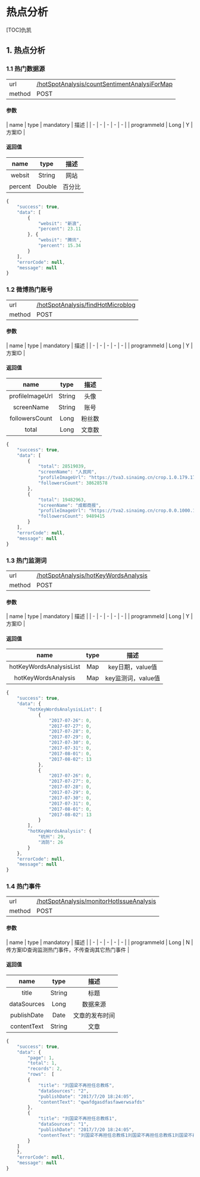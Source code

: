 #  热点分析
[TOC]仇凯
## 1. 热点分析
### 1.1 热门数据源 
| | |
| - | - |
| url | [/hotSpotAnalysis/countSentimentAnalysiForMap](/hotSpotAnalysis/countSentimentAnalysiForMap) | 
| method | POST | 

#### 参数

| name | type | mandatory | 描述 | 
| - | - | - | - | - |
| programmeId | Long | Y | 方案ID | 

#### 返回值

| name | type | 描述 |
| :-: | :-: | :-: |
| websit | String | 网站 |
| percent | Double | 百分比|


```javascript
{
    "success": true,
    "data": [
        {
            "websit": "新浪",
            "percent": 23.11
        }, {
            "websit": "腾讯",
            "percent": 15.34
        }
    ],
    "errorCode": null,
    "message": null
}
```

### 1.2 微博热门账号 
| | |
| - | - |
| url | [/hotSpotAnalysis/findHotMicroblog](/hotSpotAnalysis/findHotMicroblog) | 
| method | POST | 

#### 参数

| name | type | mandatory | 描述 | 
| - | - | - | - | - |
| programmeId | Long | Y | 方案ID | 

#### 返回值

| name | type | 描述 |
| :-: | :-: | :-: |
| profileImageUrl | String | 头像 |
| screenName | String | 账号|
| followersCount | Long | 粉丝数|
| total | Long | 文章数|


```javascript
{
    "success": true,
    "data": [
        {
            "total": 28519039,
            "screenName": "人民网",
            "profileImageUrl": "https://tva3.sinaimg.cn/crop.1.0.179.179.180/884f7263jw8ev7jo9p7gtj20500500sy.jpg",
            "followersCount": 38628578
        },
        {
            "total": 19482963,
            "screenName": "成都商报",
            "profileImageUrl": "https://tva2.sinaimg.cn/crop.0.0.1000.1000.180/655dd5f3jw8ev7qcyp08ij20rs0rs77h.jpg",
            "followersCount": 9489415
        }
    ],
    "errorCode": null,
    "message": null
}
```

### 1.3 热门监测词
| | |
| - | - |
| url | [/hotSpotAnalysis/hotKeyWordsAnalysis](/hotSpotAnalysis/hotKeyWordsAnalysis) | 
| method | POST | 

#### 参数

| name | type | mandatory | 描述 | 
| - | - | - | - | - |
| programmeId | Long | Y | 方案ID | 

#### 返回值

| name | type | 描述 |
| :-: | :-: | :-: |
| hotKeyWordsAnalysisList | Map | key日期，value值 |
| hotKeyWordsAnalysis | Map | key监测词，value值 |


```javascript
{
    "success": true,
    "data": {
        "hotKeyWordsAnalysisList": [
            {
                "2017-07-26": 0,
                "2017-07-27": 0,
                "2017-07-28": 0,
                "2017-07-29": 0,
                "2017-07-30": 0,
                "2017-07-31": 0,
                "2017-08-01": 0,
                "2017-08-02": 13
            },
            {
                "2017-07-26": 0,
                "2017-07-27": 0,
                "2017-07-28": 0,
                "2017-07-29": 0,
                "2017-07-30": 0,
                "2017-07-31": 0,
                "2017-08-01": 0,
                "2017-08-02": 13
            }
        ],
        "hotKeyWordsAnalysis": {
            "杭州": 29,
            "消防": 26
        }
    },
    "errorCode": null,
    "message": null
}
```

### 1.4 热门事件
| | |
| - | - |
| url | [/hotSpotAnalysis/monitorHotIssueAnalysis](/hotSpotAnalysis/monitorHotIssueAnalysis) | 
| method | POST | 

#### 参数

| name | type | mandatory | 描述 | 
| - | - | - | - | - |
| programmeId | Long | N | 传方案ID查询监测热门事件，不传查询其它热门事件 | 

#### 返回值

| name | type | 描述 |
| :-: | :-: | :-: |
| title | String | 标题 |
| dataSources | Long | 数据来源 |
| publishDate | Date | 文章的发布时间 |
| contentText | String | 文章 |


```javascript
{
    "success": true,
    "data": {
        "page": 1,
        "total": 1,
        "records": 2,
        "rows":  [
        {
            "title": "刘国梁不再担任总教练",
            "dataSources": "2",
            "publishDate": "2017/7/20 18:24:05",
            "contentText": "qwafdgasdfasfawerwsafds"
        },
        {
            "title": "刘国梁不再担任总教练1",
            "dataSources": "1",
            "publishDate": "2017/7/20 18:24:05",
            "contentText": "刘国梁不再担任总教练1刘国梁不再担任总教练1刘国梁不再担任总教练1"
        }
    ]
    },
    "errorCode": null,
    "message": null
}
```